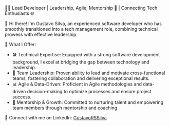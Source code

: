 👨‍💼 Lead Developer | Leadership, Agile, Mentorship 🚀 | Connecting Tech Enthusiasts 🌐

👋 Hi there! I'm Gustavo Silva, an experienced software developer who has smoothly transitioned into a tech management role, combining technical prowess with effective leadership.

🌟 What I Offer:
- 🛠️ Technical Expertise: Equipped with a strong software development background, I excel at bridging the gap between technology and leadership.
- 🤝 Team Leadership: Proven ability to lead and motivate cross-functional teams, fostering collaboration and delivering exceptional results.
- 📊 Agile & Data-Driven: Proficient in Agile methodologies and data-driven decision-making to optimize processes and ensure project success.
- 👥 Mentorship & Growth: Committed to nurturing talent and empowering team members through mentorship and coaching.


🔗 Connect with me on LinkedIn: [GustavoRSSilva](https://www.linkedin.com/in/gustavorssilva/)